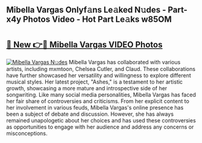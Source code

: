 ## Mibella Vargas Onlyf𝚊ns Le𝚊ked N𝚞des - Part-x4y Photos Video - Hot Part Le𝚊ks w85OM

# <h2><a href="http://ab20065.deff.icu/?id=Mibella+Vargas">🔗 New 👉🔴 Mibella Vargas VIDEO Photos</a></h2>

[![Mibella Vargas N𝚞des](https://i.imgur.com/rIISA9y.gif)](http://ab20065.deff.icu/?id=Mibella+Vargas)
Mibella Vargas has collaborated with various artists, including mxmtoon, Chelsea Cutler, and Claud. These collaborations have further showcased her versatility and willingness to explore different musical styles. Her latest project, "Ashes," is a testament to her artistic growth, showcasing a more mature and introspective side of her songwriting. Like many social media personalities, Mibella Vargas has faced her fair share of controversies and criticisms. From her explicit content to her involvement in various feuds, Mibella Vargas's online presence has been a subject of debate and discussion. However, she has always remained unapologetic about her choices and has used these controversies as opportunities to engage with her audience and address any concerns or misconceptions.
